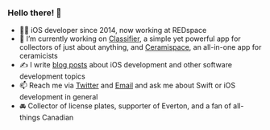 ### Hello there! 👋

- 👨‍💻 iOS developer since 2014, now working at REDspace
- 🍵 I’m currently working on [Classifier](https://getclassifier.app), a simple yet powerful app for collectors of just about anything, and [Ceramispace](https://ceramispace.app), an all-in-one app for ceramicists
- ✍️ I write [blog posts](https://roddy.io) about iOS development and other software development topics
- 📫 Reach me via [Twitter](https://twitter.com/podomunro) and [Email](mailto:roddymunro@icloud.com) and ask me about Swift or iOS development in general
- 🚘 Collector of license plates, supporter of Everton, and a fan of all-things Canadian
